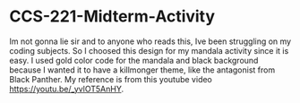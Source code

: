 # CCS-221-Midterm-Activity
Im not gonna lie sir and to anyone who reads this, Ive been struggling on my coding subjects. So I choosed this design for my mandala activity since it is easy. I used gold color code for the mandala and black background because I wanted it to have a killmonger theme, like the antagonist from Black Panther. My reference is from this youtube video https://youtu.be/_yvlOT5AnHY. 
